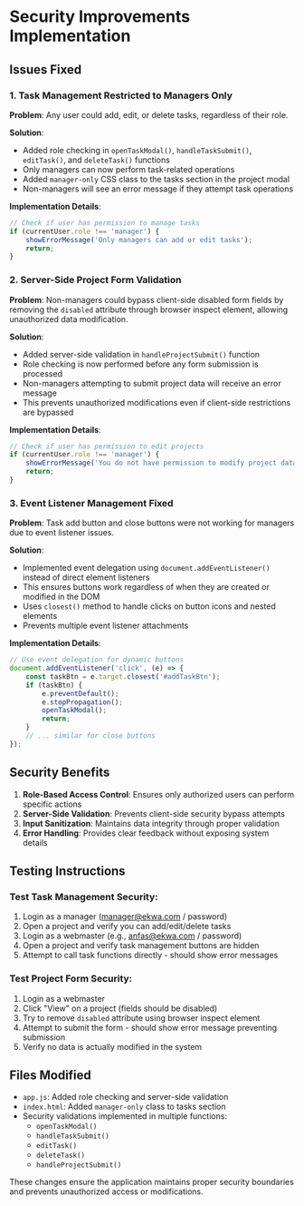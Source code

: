 # Security Improvements Implementation

## Issues Fixed

### 1. Task Management Restricted to Managers Only
**Problem**: Any user could add, edit, or delete tasks, regardless of their role.

**Solution**:
- Added role checking in `openTaskModal()`, `handleTaskSubmit()`, `editTask()`, and `deleteTask()` functions
- Only managers can now perform task-related operations
- Added `manager-only` CSS class to the tasks section in the project modal
- Non-managers will see an error message if they attempt task operations

**Implementation Details**:
```javascript
// Check if user has permission to manage tasks
if (currentUser.role !== 'manager') {
    showErrorMessage('Only managers can add or edit tasks');
    return;
}
```

### 2. Server-Side Project Form Validation
**Problem**: Non-managers could bypass client-side disabled form fields by removing the `disabled` attribute through browser inspect element, allowing unauthorized data modification.

**Solution**:
- Added server-side validation in `handleProjectSubmit()` function
- Role checking is now performed before any form submission is processed
- Non-managers attempting to submit project data will receive an error message
- This prevents unauthorized modifications even if client-side restrictions are bypassed

**Implementation Details**:
```javascript
// Check if user has permission to edit projects
if (currentUser.role !== 'manager') {
    showErrorMessage('You do not have permission to modify project data');
    return;
}
```

### 3. Event Listener Management Fixed
**Problem**: Task add button and close buttons were not working for managers due to event listener issues.

**Solution**:
- Implemented event delegation using `document.addEventListener()` instead of direct element listeners
- This ensures buttons work regardless of when they are created or modified in the DOM
- Uses `closest()` method to handle clicks on button icons and nested elements
- Prevents multiple event listener attachments

**Implementation Details**:
```javascript
// Use event delegation for dynamic buttons
document.addEventListener('click', (e) => {
    const taskBtn = e.target.closest('#addTaskBtn');
    if (taskBtn) {
        e.preventDefault();
        e.stopPropagation();
        openTaskModal();
        return;
    }
    // ... similar for close buttons
});
```

## Security Benefits

1. **Role-Based Access Control**: Ensures only authorized users can perform specific actions
2. **Server-Side Validation**: Prevents client-side security bypass attempts
3. **Input Sanitization**: Maintains data integrity through proper validation
4. **Error Handling**: Provides clear feedback without exposing system details

## Testing Instructions

### Test Task Management Security:
1. Login as a manager (manager@ekwa.com / password)
2. Open a project and verify you can add/edit/delete tasks
3. Login as a webmaster (e.g., anfas@ekwa.com / password)
4. Open a project and verify task management buttons are hidden
5. Attempt to call task functions directly - should show error messages

### Test Project Form Security:
1. Login as a webmaster
2. Click "View" on a project (fields should be disabled)
3. Try to remove `disabled` attribute using browser inspect element
4. Attempt to submit the form - should show error message preventing submission
5. Verify no data is actually modified in the system

## Files Modified
- `app.js`: Added role checking and server-side validation
- `index.html`: Added `manager-only` class to tasks section
- Security validations implemented in multiple functions:
  - `openTaskModal()`
  - `handleTaskSubmit()`
  - `editTask()`
  - `deleteTask()`
  - `handleProjectSubmit()`

These changes ensure the application maintains proper security boundaries and prevents unauthorized access or modifications.
